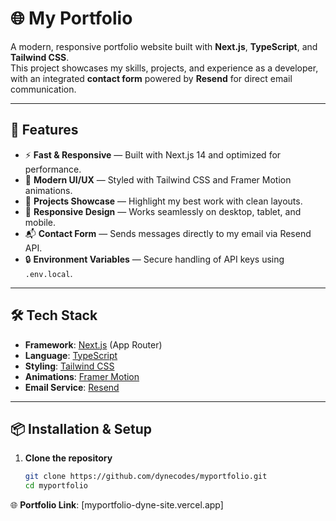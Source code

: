 # 🌐 My Portfolio  

A modern, responsive portfolio website built with **Next.js**, **TypeScript**, and **Tailwind CSS**.  
This project showcases my skills, projects, and experience as a developer, with an integrated **contact form** powered by **Resend** for direct email communication.  

---

## 🚀 Features  

- ⚡ **Fast & Responsive** — Built with Next.js 14 and optimized for performance.  
- 🎨 **Modern UI/UX** — Styled with Tailwind CSS and Framer Motion animations.  
- 📂 **Projects Showcase** — Highlight my best work with clean layouts.  
- 📱 **Responsive Design** — Works seamlessly on desktop, tablet, and mobile.  
- 📬 **Contact Form** — Sends messages directly to my email via Resend API.  
- 🔒 **Environment Variables** — Secure handling of API keys using `.env.local`.  

---

## 🛠️ Tech Stack  

- **Framework**: [Next.js](https://nextjs.org/) (App Router)  
- **Language**: [TypeScript](https://www.typescriptlang.org/)  
- **Styling**: [Tailwind CSS](https://tailwindcss.com/)  
- **Animations**: [Framer Motion](https://www.framer.com/motion/)  
- **Email Service**: [Resend](https://resend.com/)  

---

## 📦 Installation & Setup  

1. **Clone the repository**  
   ```bash
   git clone https://github.com/dynecodes/myportfolio.git
   cd myportfolio

🌐 **Portfolio Link**: [myportfolio-dyne-site.vercel.app]
